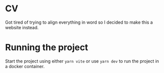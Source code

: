 # CV

Got tired of trying to align everything in word so I decided to make this a website instead.

# Running the project

Start the project using either `yarn vite` or use `yarn dev` to run the project in a docker container.

